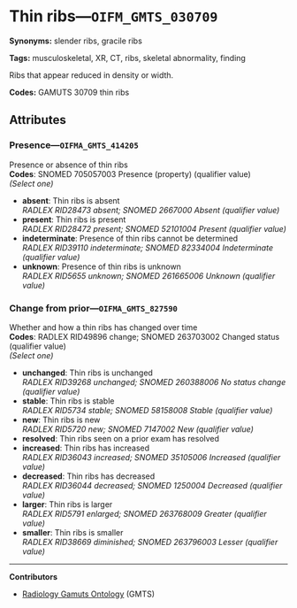 # Thin ribs—`OIFM_GMTS_030709`

**Synonyms:** slender ribs, gracile ribs

**Tags:** musculoskeletal, XR, CT, ribs, skeletal abnormality, finding

Ribs that appear reduced in density or width.

**Codes:** GAMUTS 30709 thin ribs

## Attributes

### Presence—`OIFMA_GMTS_414205`

Presence or absence of thin ribs  
**Codes**: SNOMED 705057003 Presence (property) (qualifier value)  
*(Select one)*

- **absent**: Thin ribs is absent  
_RADLEX RID28473 absent; SNOMED 2667000 Absent (qualifier value)_
- **present**: Thin ribs is present  
_RADLEX RID28472 present; SNOMED 52101004 Present (qualifier value)_
- **indeterminate**: Presence of thin ribs cannot be determined  
_RADLEX RID39110 indeterminate; SNOMED 82334004 Indeterminate (qualifier value)_
- **unknown**: Presence of thin ribs is unknown  
_RADLEX RID5655 unknown; SNOMED 261665006 Unknown (qualifier value)_

### Change from prior—`OIFMA_GMTS_827590`

Whether and how a thin ribs has changed over time  
**Codes**: RADLEX RID49896 change; SNOMED 263703002 Changed status (qualifier value)  
*(Select one)*

- **unchanged**: Thin ribs is unchanged  
_RADLEX RID39268 unchanged; SNOMED 260388006 No status change (qualifier value)_
- **stable**: Thin ribs is stable  
_RADLEX RID5734 stable; SNOMED 58158008 Stable (qualifier value)_
- **new**: Thin ribs is new  
_RADLEX RID5720 new; SNOMED 7147002 New (qualifier value)_
- **resolved**: Thin ribs seen on a prior exam has resolved  
- **increased**: Thin ribs has increased  
_RADLEX RID36043 increased; SNOMED 35105006 Increased (qualifier value)_
- **decreased**: Thin ribs has decreased  
_RADLEX RID36044 decreased; SNOMED 1250004 Decreased (qualifier value)_
- **larger**: Thin ribs is larger  
_RADLEX RID5791 enlarged; SNOMED 263768009 Greater (qualifier value)_
- **smaller**: Thin ribs is smaller  
_RADLEX RID38669 diminished; SNOMED 263796003 Lesser (qualifier value)_

---

**Contributors**

- [Radiology Gamuts Ontology](https://gamuts.net/) (GMTS)